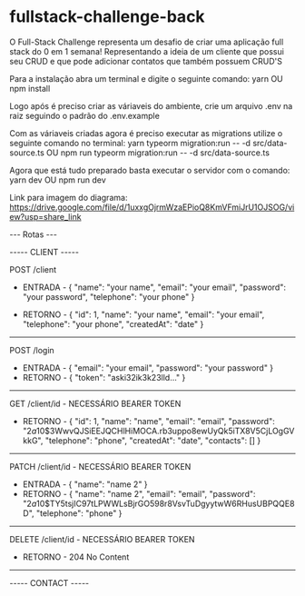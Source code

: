 # fullstack-challenge-back

O Full-Stack Challenge representa um desafio de criar uma aplicação full stack do 0 em 1 semana! Representando a ideia de um cliente que possui seu CRUD e que pode adicionar contatos que também possuem CRUD'S

Para a instalação abra um terminal e digite o seguinte comando: 
yarn
OU
npm install

Logo após é preciso criar as váriaveis do ambiente, crie um arquivo .env na raiz seguindo o padrão do .env.example

Com as váriaveis criadas agora é preciso executar as migrations utilize o seguinte comando no terminal:
yarn typeorm migration:run -- -d src/data-source.ts
OU
npm run typeorm migration:run -- -d src/data-source.ts

Agora que está tudo preparado basta executar o servidor com o comando:
yarn dev
OU
npm run dev

Link para imagem do diagrama: https://drive.google.com/file/d/1uxxgOjrmWzaEPioQ8KmVFmiJrU1OJSOG/view?usp=share_link

--- Rotas ---

----- CLIENT -----

POST /client

- ENTRADA -
{
	"name": "your name",
	"email": "your email",
	"password": "your password",
	"telephone": "your phone"
}

- RETORNO -
{
	"id": 1,
	"name": "your name",
	"email": "your email",
	"telephone": "your phone",
	"createdAt": "date"
}
-------------
POST /login

- ENTRADA -
{
	"email": "your email",
	"password": "your password"
}
- RETORNO -
{
	"token": "aski32ik3k23lld..."
}
-------------
GET /client/id - NECESSÁRIO BEARER TOKEN

- RETORNO -
{
	"id": 1,
	"name": "name",
	"email": "email",
	"password": "$2a$10$3WwvQJSiEEJQCHlHiMOCA.rb3uppo8ewUyQk5iTX8V5CjLOgGVkkG",
	"telephone": "phone",
	"createdAt": "date",
	"contacts": []
}
-------------
PATCH /client/id - NECESSÁRIO BEARER TOKEN

- ENTRADA -
{
	"name": "name 2"
}
- RETORNO -
{
	"name": "name 2",
	"email": "email",
	"password": "$2a$10$TY5tsjIC97tLPWWLsBjrGO598r8VsvTuDgyytwW6RHusUBPQQE8D",
	"telephone": "phone"
}
-------------
DELETE /client/id - NECESSÁRIO BEARER TOKEN
- RETORNO -
204 No Content
-------------


----- CONTACT -----
